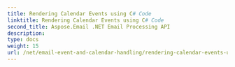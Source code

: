 ```yaml
---
title: Rendering Calendar Events using C# Code
linktitle: Rendering Calendar Events using C# Code
second_title: Aspose.Email .NET Email Processing API
description: 
type: docs
weight: 15
url: /net/email-event-and-calendar-handling/rendering-calendar-events-using-csharp-code/
---
```

